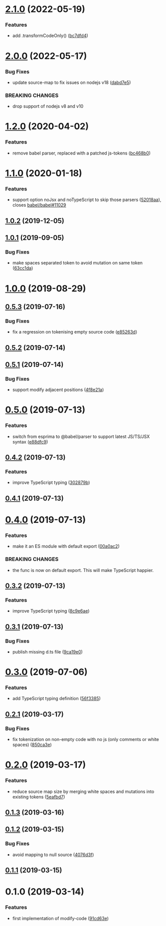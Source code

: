 # [2.1.0](https://github.com/dumberjs/modify-code/compare/v2.0.0...v2.1.0) (2022-05-19)


### Features

* add .transformCodeOnly() ([bc7dfd4](https://github.com/dumberjs/modify-code/commit/bc7dfd44b8c3d0d2a5656134c0988dc550ce31cf))



# [2.0.0](https://github.com/dumberjs/modify-code/compare/v1.2.0...v2.0.0) (2022-05-17)


### Bug Fixes

* update source-map to fix issues on nodejs v18 ([dabd7e5](https://github.com/dumberjs/modify-code/commit/dabd7e515e720d9a051e67c8df1300404c8ae872))


### BREAKING CHANGES

* drop support of nodejs v8 and v10



# [1.2.0](https://github.com/dumberjs/modify-code/compare/v1.1.0...v1.2.0) (2020-04-02)


### Features

* remove babel parser, replaced with a patched js-tokens ([bc468b0](https://github.com/dumberjs/modify-code/commit/bc468b09bb006d3284a477aed19473b472370480))



# [1.1.0](https://github.com/dumberjs/modify-code/compare/v1.0.2...v1.1.0) (2020-01-18)


### Features

* support option noJsx and noTypeScript to skip those parsers ([52018aa](https://github.com/dumberjs/modify-code/commit/52018aa253817a7c473ca35f24f9707f295d1182)), closes [babel/babel#11029](https://github.com/babel/babel/issues/11029)



## [1.0.2](https://github.com/dumberjs/modify-code/compare/v1.0.1...v1.0.2) (2019-12-05)



## [1.0.1](https://github.com/dumberjs/modify-code/compare/v1.0.0...v1.0.1) (2019-09-05)


### Bug Fixes

* make spaces separated token to avoid mutation on same token ([63cc1da](https://github.com/dumberjs/modify-code/commit/63cc1da))



# [1.0.0](https://github.com/dumberjs/modify-code/compare/v0.5.3...v1.0.0) (2019-08-29)



## [0.5.3](https://github.com/dumberjs/modify-code/compare/v0.5.2...v0.5.3) (2019-07-16)


### Bug Fixes

* fix a regression on tokenising empty source code ([e85263d](https://github.com/dumberjs/modify-code/commit/e85263d))



## [0.5.2](https://github.com/dumberjs/modify-code/compare/v0.5.1...v0.5.2) (2019-07-14)



## [0.5.1](https://github.com/dumberjs/modify-code/compare/v0.5.0...v0.5.1) (2019-07-14)


### Bug Fixes

* support modify adjacent positions ([4f8e21a](https://github.com/dumberjs/modify-code/commit/4f8e21a))



# [0.5.0](https://github.com/dumberjs/modify-code/compare/v0.4.2...v0.5.0) (2019-07-13)


### Features

* switch from esprima to @babel/parser to support latest JS/TS/JSX syntax ([e88dfc9](https://github.com/dumberjs/modify-code/commit/e88dfc9))



## [0.4.2](https://github.com/dumberjs/modify-code/compare/v0.4.1...v0.4.2) (2019-07-13)


### Features

* improve TypeScript typing ([302879b](https://github.com/dumberjs/modify-code/commit/302879b))



## [0.4.1](https://github.com/dumberjs/modify-code/compare/v0.4.0...v0.4.1) (2019-07-13)



# [0.4.0](https://github.com/dumberjs/modify-code/compare/v0.3.2...v0.4.0) (2019-07-13)


### Features

* make it an ES module with default export ([00a0ac2](https://github.com/dumberjs/modify-code/commit/00a0ac2))


### BREAKING CHANGES

* the func is now on default export. This will make TypeScript happier.



## [0.3.2](https://github.com/dumberjs/modify-code/compare/v0.3.1...v0.3.2) (2019-07-13)


### Features

* improve TypeScript typing ([8c9e6ae](https://github.com/dumberjs/modify-code/commit/8c9e6ae))



## [0.3.1](https://github.com/dumberjs/modify-code/compare/v0.3.0...v0.3.1) (2019-07-13)


### Bug Fixes

* publish missing d.ts file ([9ca19e0](https://github.com/dumberjs/modify-code/commit/9ca19e0))



# [0.3.0](https://github.com/dumberjs/modify-code/compare/v0.2.1...v0.3.0) (2019-07-06)


### Features

* add TypeScript typing definition ([56f3385](https://github.com/dumberjs/modify-code/commit/56f3385))



## [0.2.1](https://github.com/dumberjs/modify-code/compare/v0.2.0...v0.2.1) (2019-03-17)


### Bug Fixes

* fix tokenization on non-empty code with no js (only comments or white spaces) ([850ca3e](https://github.com/dumberjs/modify-code/commit/850ca3e))



# [0.2.0](https://github.com/dumberjs/modify-code/compare/v0.1.3...v0.2.0) (2019-03-17)


### Features

* reduce source map size by merging white spaces and mutations into existing tokens ([5eafbd7](https://github.com/dumberjs/modify-code/commit/5eafbd7))



## [0.1.3](https://github.com/dumberjs/modify-code/compare/v0.1.2...v0.1.3) (2019-03-16)



## [0.1.2](https://github.com/dumberjs/modify-code/compare/v0.1.1...v0.1.2) (2019-03-15)


### Bug Fixes

* avoid mapping to null source ([4076d3f](https://github.com/dumberjs/modify-code/commit/4076d3f))



## [0.1.1](https://github.com/dumberjs/modify-code/compare/v0.1.0...v0.1.1) (2019-03-15)



# 0.1.0 (2019-03-14)


### Features

* first implementation of modify-code ([91cd63e](https://github.com/dumberjs/modify-code/commit/91cd63e))




